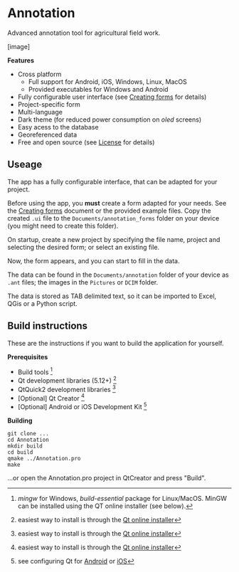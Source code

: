 # Annotation

Advanced annotation tool for agricultural field work.

[image]

**Features**

- Cross platform  
  - Full support for Android, iOS, Windows, Linux, MacOS
  - Provided executables for Windows and Android
- Fully configurable user interface (see [Creating forms](creating_forms.md) for details)
- Project-specific form
- Multi-language
- Dark theme (for reduced power consumption on *oled* screens)
- Easy acess to the database
- Georeferenced data
- Free and open source (see [License](LICENSE) for details)

## Useage

The app has a fully configurable interface, that can be adapted for your project.

Before using the app, you **must** create a form adapted for your needs. See the [Creating forms](creating_forms.md) document or the provided example files. Copy the created `.ui` file to the `Documents/annotation_forms` folder on your device (you might need to create this folder). 

On startup, create a new project by specifying the file name, project and selecting the desired form; or select an existing file.

Now, the form appears, and you can start to fill in the data.

The data can be found in the `Documents/annotation` folder of your device as `.ant` files; the images in the `Pictures` or `DCIM` folder.

The data is stored as TAB delimited text, so it can be imported to Excel, QGis or a Python script.

## Build instructions

These are the instructions if you want to build the application for yourself.

**Prerequisites**

- Build tools [^1]
- Qt development libraries (5.12+) [^2]
- QtQuick2 development libraries [^2]
- [Optional] Qt Creator [^2]
- [Optional] Android or iOS Development Kit [^3]

[^1]: *mingw* for Windows, *build-essential* package for Linux/MacOS. MinGW can be installed using the QT online installer (see below).
[^2]: easiest way to install is through the [Qt online installer](https://www.qt.io/download)
[^3]: see configuring Qt for [Android](https://doc.qt.io/qt-5/android-getting-started.html) or [iOS](https://doc.qt.io/qt-5/ios.html)

**Building**

```
git clone ...
cd Annotation
mkdir build
cd build
qmake ../Annotation.pro
make
```

...or open the Annotation.pro project in QtCreator and press "Build".
